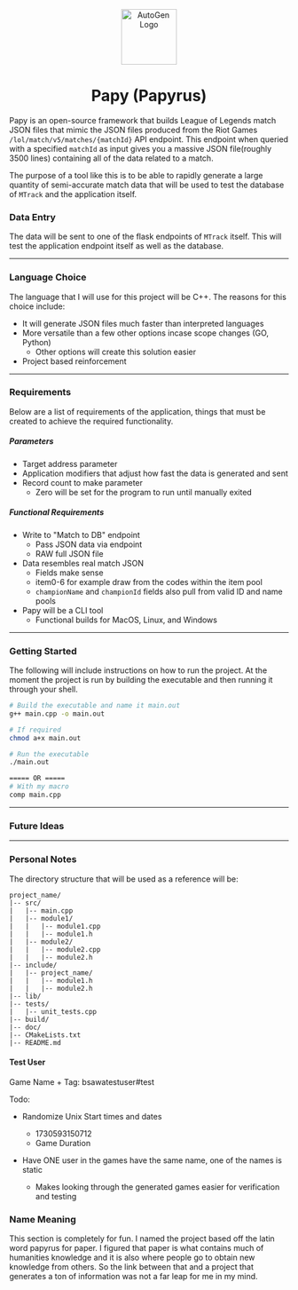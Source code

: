 
<div align="center">
    <img src="https://static.wikia.nocookie.net/sans-nagito/images/1/12/Papyrus.png/revision/latest?cb=20200609055655" alt="AutoGen Logo" width="100">
</div>


<div align="center">

# Papy (Papyrus)

</div>


Papy is an open-source framework that builds League of Legends match JSON files that mimic the JSON files produced from the Riot Games `/lol/match/v5/matches/{matchId}` API endpoint. This endpoint when queried with a specified `matchId` as input gives you a massive JSON file(roughly 3500 lines) containing all of the data related to a match.

The purpose of a tool like this is to be able to rapidly generate a large quantity of semi-accurate match data that will be used to test the database of `MTrack` and the application itself.

### Data Entry
The data will be sent to one of the flask endpoints of `MTrack` itself. This will test the application endpoint itself as well as the database.

---
### Language Choice

The language that I will use for this project will be C++. The reasons for this choice include:
- It will generate JSON files much faster than interpreted languages
- More versatile than a few other options incase scope changes (GO, Python)
	- Other options will create this solution easier
- Project based reinforcement

---
### Requirements

Below are a list of requirements of the application, things that must be created to achieve the required functionality.

##### Parameters
- Target address parameter
- Application modifiers that adjust how fast the data is generated and sent
- Record count to make parameter
	- Zero will be set for the program to run until manually exited

##### Functional Requirements
- Write to "Match to DB" endpoint
	- Pass JSON data via endpoint
	- RAW full JSON file
- Data resembles real match JSON
	- Fields make sense
	- item0-6 for example draw from the codes within the item pool
	- `championName` and `championId` fields also pull from valid ID and name pools
- Papy will be a CLI tool
	- Functional builds for MacOS, Linux, and Windows

---
### Getting Started

The following will include instructions on how to run the project. At the moment the project is run by building the executable and then running it through your shell.

```bash
# Build the executable and name it main.out
g++ main.cpp -o main.out

# If required
chmod a+x main.out 

# Run the executable
./main.out

===== OR =====
# With my macro
comp main.cpp
```

---
### Future Ideas


---
### Personal Notes

The directory structure that will be used as a reference will be:
```
project_name/
|-- src/
|   |-- main.cpp
|   |-- module1/
|   |   |-- module1.cpp
|   |   |-- module1.h
|   |-- module2/
|   |   |-- module2.cpp
|   |   |-- module2.h
|-- include/
|   |-- project_name/
|   |   |-- module1.h
|   |   |-- module2.h
|-- lib/
|-- tests/
|   |-- unit_tests.cpp
|-- build/
|-- doc/
|-- CMakeLists.txt
|-- README.md
```

#### Test User
Game Name + Tag: bsawatestuser#test

Todo:
- Randomize Unix Start times and dates
	- 1730593150712
	- Game Duration

- Have ONE user in the games have the same name, one of the names is static
	- Makes looking through the generated games easier for verification and testing

### Name Meaning

This section is completely for fun. I named the project based off the latin word papyrus for paper. I figured that paper is what contains much of humanities knowledge and it is also where people go to obtain new knowledge from others. So the link between that and a project that generates a ton of information was not a far leap for me in my mind.